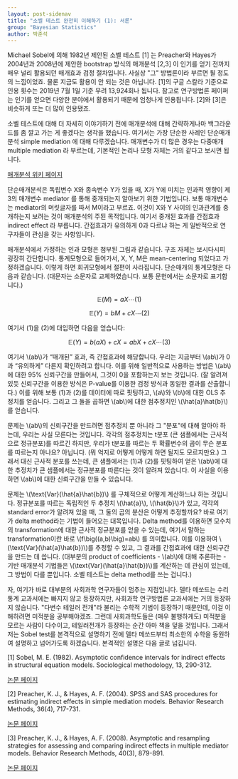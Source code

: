 ```yaml
---
layout: post-sidenav
title: "소벨 테스트 완전히 이해하기 (1): 서론"
group: "Bayesian Statistics"
author: 박준석
---
```


Michael Sobel에 의해 1982년 제안된 소벨 테스트 [1] 는 Preacher와 Hayes가 2004년과 2008년에 제안한 bootstrap 방식의 매개분석 [2,3] 이 인기를 얻기 전까지 매우 널리 활용되던 매개효과 검정 절차입니다. 사실상 "그" 방법론이라 부르면 될 정도의 느낌이었죠. 물론 지금도 활용이 안 되는 것은 아닙니다. [1]의 구글 스칼라 기준으로 인용 횟수는 2019년 7월 1일 기준 무려 13,924회나 됩니다. 참고로 연구방법론 페이퍼는 인기를 얻으면 다양한 분야에서 활용되기 때문에 엄청나게 인용됩니다. [2]와 [3]은 비슷하게 또는 더 많이 인용됐죠. 

소벨 테스트에 대해 더 자세히 이야기하기 전에 매개분석에 대해 간략하게나마 백그라운드를 좀 깔고 가는 게 좋겠다는 생각을 했습니다. 여기서는 가장 단순한 사례인 단순매개분석 simple mediation 에 대해 다루겠습니다. 매개변수가 더 많은 경우는 다중매개 multiple mediation 라 부르는데, 기본적인 논리나 모형 자체는 거의 같다고 보시면 됩니다. 

 <a href="https://en.wikipedia.org/wiki/Mediation">매개분석 위키 페이지</a> 

단순매개분석은 독립변수 X와 종속변수 Y가 있을 때, X가 Y에 미치는 인과적 영향이 제 3의 매개변수 mediator 를 통해 중개되는지 알아보기 위한 기법입니다. 보통 매개변수는 mediator의 머릿글자를 따서 M이라고 부르죠. 이것이 X와 Y 사이의 인과관계를 중개하는지 보려는 것이 매개분석의 주된 목적입니다. 여기서 중개된 효과를 간접효과 indirect effect 라 부릅니다. 간접효과가 유의하게 0과 다르냐 하는 게 일반적으로 연구자들이 관심을 갖는 사항입니다.

매개분석에서 가정하는 인과 모형은 첨부된 그림과 같습니다. 구조 자체는 보시다시피 굉장히 간단합니다. 통계모형으로 들어가서, X, Y, M은 mean-centering 되었다고 가정하겠습니다. 이렇게 하면 회귀모형에서 절편이 사라집니다. 단순매개의 통계모형은 다음과 같습니다. (대문자는 소문자로 교체하였습니다. 보통 문헌에서는 소문자로 표기합니다.)

$$\mathbb{E}(M) = aX \cdots (1)$$

$$\mathbb{E}(Y) = bM + cX \cdots (2)$$

여기서 (1)을 (2)에 대입하면 다음을 얻습니다:

$$\mathbb{E}(Y) = b(aX) + cX = abX + cX \cdots (3)$$

여기서 \\(ab\\)가 “매개된” 효과, 즉 간접효과에 해당합니다. 우리는 지금부터 \\(ab\\)가 0과 “유의하게” 다른지 확인하려고 합니다. 이를 위해 일반적으로 사용하는 방법은 \\(ab\\)에 대한 95% 신뢰구간을 만들어서, 그것이 0을 포함하는지 보는 것입니다. (잘 알려져 있듯 신뢰구간을 이용한 방식은 P-value를 이용한 검정 방식과 동일한 결과를 산출합니다.) 이를 위해 보통 (1)과 (2)를 데이터에 따로 핏팅하고, \\(a\\)와 \\(b\\)에 대한 OLS 추정치를 얻습니다. 그리고 그 둘을 곱하면 \\(ab\\)에 대한 점추정치인 \\(\hat{a}\hat{b}\\)를 얻습니다.

문제는 \\(ab\\)의 신뢰구간을 만드려면 점추정치 뿐 아니라 그 "분포"에 대해 알아야 하는데, 우리는 사실 모른다는 것입니다. 각각의 점추정치는 t분포 (큰 샘플에서는 근사적으로 정규분포)를 따르긴 하지만, 우리가 t분포를 따르는 두 확률변수의 곱이 무슨 분포를 따르는지 아나요? 아닙니다. (뭐 억지로 어떻게 어떻게 하면 될지도 모르지만요.) 그래서 대신 근사적 분포를 쓰는데, 큰 샘플에서는 (1)과 (2)를 핏팅하여 얻은 \\(ab\\)에 대한 추정치가 큰 샘플에서는 정규분포를 따른다는 것이 알려져 있습니다. 이 사실을 이용하면 \\(ab\\)에 대한 신뢰구간을 만들 수 있습니다. 

문제는 \\(\text{Var}(\hat{a}\hat{b})\\) 를 구체적으로 어떻게 계산하느냐 하는 것입니다. 정규분포를 따르는 독립적인 두 추정치 \\(\hat{a}\\), \\(\hat{b}\\)가 있고, 각각의 standard error가 알려져 있을 때, 그 둘의 곱의 분산은 어떻게 추정할까요? 바로 여기가 delta method라는 기법이 들어오는 대목입니다. Delta method를 이용하면 모수치의 transformation에 대한 근사적 정규분포를 얻을 수 있는데, 여기서 말하는 transformation이란 바로 \\(f\big((a,b)\big)=ab\\) 를 의미합니다. 이를 이용하여 \\(\text{Var}(\hat{a}\hat{b})\\)를 추정할 수 있고, 그 결과를 간접효과에 대한 신뢰구간을 만드는 데 씁니다. (대부분의 product of coefficients - \\(ab\\)에 대해 추론하는 - 기반 매개분석 기법들은 \\(\text{Var}(\hat{a}\hat{b})\\)를 계산하는 데 관심이 있는데, 그 방법이 다를 뿐입니다. 소벨 테스트는 delta method를 쓰는 겁니다.)

자, 여기가 바로 대부분의 사회과학 연구자들이 멈추는 지점입니다. 델타 메쏘드는 수리통계 교과서에는 빠지지 않고 등장하지만, 사회과학 연구방법론 교과서에는 거의 등장하지 않습니다. "다변수 테일러 전개"라 불리는 수학적 기법이 등장하기 때문인데, 이걸 이해하려면 미적분을 공부해야겠죠. 그런데 사회과학도들은 (매우 불행하게도) 미적분을 모르는 사람이 다수이고, 테일러전개가 등장하는 순간 아마 책을 덮을 것입니다. 그래서 저는 Sobel test를 본격적으로 설명하기 전에 델타 메쏘드부터 최소한의 수학을 동원하여 설명하고 넘어가도록 하겠습니다. 본격적인 설명은 다음 글로 넘깁니다.

[1] Sobel, M. E. (1982). Asymptotic confidence intervals for indirect effects in structural equation models. Sociological methodology, 13, 290-312. 

<a href="https://www.jstor.org/stable/270723?seq=1#metadata_info_tab_contents">논문 페이지</a> 

[2] Preacher, K. J., & Hayes, A. F. (2004). SPSS and SAS procedures for estimating indirect effects in simple mediation models. Behavior Research Methods, 36(4), 717-731.

<a href="https://link.springer.com/article/10.3758/BF03206553">논문 페이지</a> 

[3] Preacher, K. J., & Hayes, A. F. (2008). Asymptotic and resampling strategies for assessing and comparing indirect effects in multiple mediator models. Behavior Research Methods, 40(3), 879-891.

<a href="https://link.springer.com/article/10.3758/BRM.40.3.879">논문 페이지</a>

